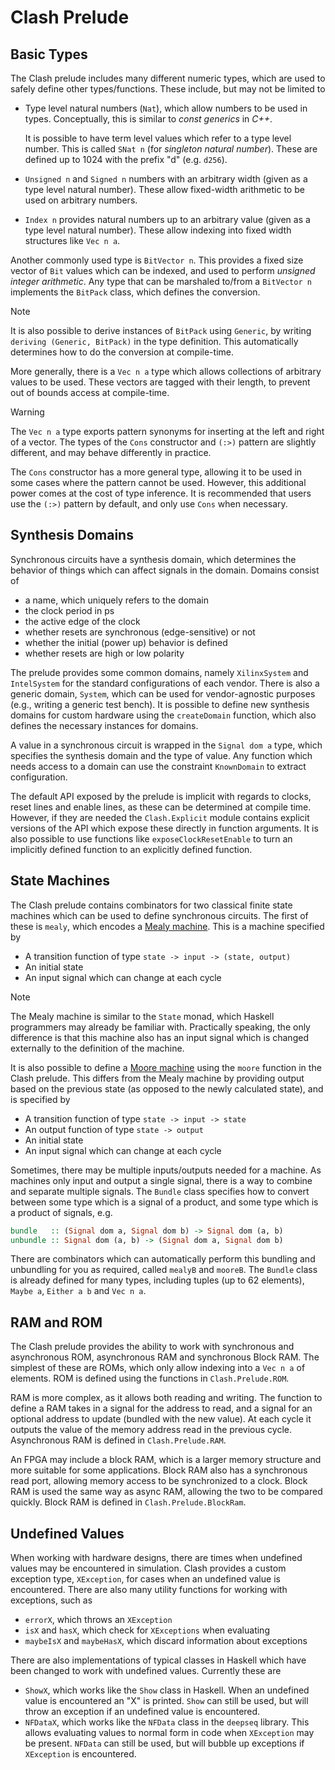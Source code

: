 # Clash Prelude

## Basic Types

The Clash prelude includes many different numeric types, which are used to safely define other types/functions.
These include, but may not be limited to

- Type level natural numbers (`Nat`), which allow numbers to be used in types.
  Conceptually, this is similar to *const generics* in *C++*.

  It is possible to have term level values which refer to a type level number.
  This is called `SNat n` (for *singleton natural number*).
  These are defined up to 1024 with the prefix "d" (e.g. `d256`).

- `Unsigned n` and `Signed n` numbers with an arbitrary width (given as a type level natural number).
  These allow fixed-width arithmetic to be used on arbitrary numbers.

- `Index n` provides natural numbers up to an arbitrary value (given as a type level natural number).
  These allow indexing into fixed width structures like `Vec n a`.

Another commonly used type is `BitVector n`.
This provides a fixed size vector of `Bit` values which can be indexed, and used to perform *unsigned integer arithmetic*.
Any type that can be marshaled to/from a `BitVector n` implements the `BitPack` class, which defines the conversion.

<div class="note">

<div class="title">

Note

</div>

It is also possible to derive instances of `BitPack` using `Generic`, by writing `deriving (Generic, BitPack)` in the type definition.
This automatically determines how to do the conversion at compile-time.

</div>

More generally, there is a `Vec n a` type which allows collections of arbitrary values to be used.
These vectors are tagged with their length, to prevent out of bounds access at compile-time.

<div class="warning">

<div class="title">

Warning

</div>

The `Vec n a` type exports pattern synonyms for inserting at the left and right of a vector.
The types of the `Cons` constructor and `(:>)` pattern are slightly different, and may behave differently in practice.

The `Cons` constructor has a more general type, allowing it to be used in some cases where the pattern cannot be used.
However, this additional power comes at the cost of type inference.
It is recommended that users use the `(:>)` pattern by default, and only use `Cons` when necessary.

</div>

## Synthesis Domains

Synchronous circuits have a synthesis domain, which determines the behavior of things which can affect signals in the domain.
Domains consist of

- a name, which uniquely refers to the domain
- the clock period in ps
- the active edge of the clock
- whether resets are synchronous (edge-sensitive) or not
- whether the initial (power up) behavior is defined
- whether resets are high or low polarity

The prelude provides some common domains, namely `XilinxSystem` and `IntelSystem` for the standard configurations of each vendor.
There is also a generic domain, `System`, which can be used for vendor-agnostic purposes (e.g., writing a generic test bench).
It is possible to define new synthesis domains for custom hardware using the `createDomain` function, which also defines the necessary instances for domains.

A value in a synchronous circuit is wrapped in the `Signal dom a` type, which specifies the synthesis domain and the type of value.
Any function which needs access to a domain can use the constraint `KnownDomain` to extract configuration.

The default API exposed by the prelude is implicit with regards to clocks, reset lines and enable lines, as these can be determined at compile time.
However, if they are needed the `Clash.Explicit` module contains explicit versions of the API which expose these directly in function arguments.
It is also possible to use functions like `exposeClockResetEnable` to turn an implicitly defined function to an explicitly defined function.

## State Machines

The Clash prelude contains combinators for two classical finite state machines which can be used to define synchronous circuits.
The first of these is `mealy`, which encodes a [Mealy machine](https://en.wikipedia.org/wiki/Mealy_machine).
This is a machine specified by

- A transition function of type `state -> input -> (state, output)`
- An initial state
- An input signal which can change at each cycle

<div class="note">

<div class="title">

Note

</div>

The Mealy machine is similar to the `State` monad, which Haskell programmers may already be familiar with.
Practically speaking, the only difference is that this machine also has an input signal which is changed externally to the definition of the machine.

</div>

It is also possible to define a [Moore machine](https://en.wikipedia.org/wiki/Moore_machine) using the `moore` function in the Clash prelude.
This differs from the Mealy machine by providing output based on the previous state (as opposed to the newly calculated state), and is specified by

- A transition function of type `state -> input -> state`
- An output function of type `state -> output`
- An initial state
- An input signal which can change at each cycle

Sometimes, there may be multiple inputs/outputs needed for a machine.
As machines only input and output a single signal, there is a way to combine and separate multiple signals.
The `Bundle` class specifies how to convert between some type which is a signal of a product, and some type which is a product of signals, e.g.

``` haskell
bundle   :: (Signal dom a, Signal dom b) -> Signal dom (a, b)
unbundle :: Signal dom (a, b) -> (Signal dom a, Signal dom b)
```

There are combinators which can automatically perform this bundling and unbundling for you as required, called `mealyB` and `mooreB`.
The `Bundle` class is already defined for many types, including tuples (up to 62 elements), `Maybe a`, `Either a b` and `Vec n a`.

## RAM and ROM

The Clash prelude provides the ability to work with synchronous and asynchronous ROM, asynchronous RAM and synchronous Block RAM.
The simplest of these are ROMs, which only allow indexing into a `Vec n a` of elements.
ROM is defined using the functions in `Clash.Prelude.ROM`.

RAM is more complex, as it allows both reading and writing.
The function to define a RAM takes in a signal for the address to read, and a signal for an optional address to update (bundled with the new value).
At each cycle it outputs the value of the memory address read in the previous cycle.
Asynchronous RAM is defined in `Clash.Prelude.RAM`.

An FPGA may include a block RAM, which is a larger memory structure and more suitable for some applications.
Block RAM also has a synchronous read port, allowing memory access to be synchronized to a clock.
Block RAM is used the same way as async RAM, allowing the two to be compared quickly.
Block RAM is defined in `Clash.Prelude.BlockRam`.

## Undefined Values

When working with hardware designs, there are times when undefined values may be encountered in simulation.
Clash provides a custom exception type, `XException`, for cases when an undefined value is encountered.
There are also many utility functions for working with exceptions, such as

- `errorX`, which throws an `XException`
- `isX` and `hasX`, which check for `XExceptions` when evaluating
- `maybeIsX` and `maybeHasX`, which discard information about exceptions

There are also implementations of typical classes in Haskell which have been changed to work with undefined values.
Currently these are

- `ShowX`, which works like the `Show` class in Haskell.
  When an undefined value is encountered an "X" is printed.
  `Show` can still be used, but will throw an exception if an undefined value is encountered.
- `NFDataX`, which works like the `NFData` class in the `deepseq` library.
  This allows evaluating values to normal form in code when `XException` may be present.
  `NFData` can still be used, but will bubble up exceptions if `XException` is encountered.
